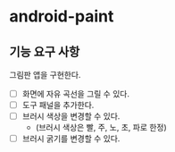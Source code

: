 # android-paint

## 기능 요구 사항
그림판 앱을 구현한다.

- [ ] 화면에 자유 곡선을 그릴 수 있다.
- [ ] 도구 패널을 추가한다.
- [ ] 브러시 색상을 변경할 수 있다. 
  - (브러시 색상은 빨, 주, 노, 초, 파로 한정)
- [ ] 브러시 굵기를 변경할 수 있다.
